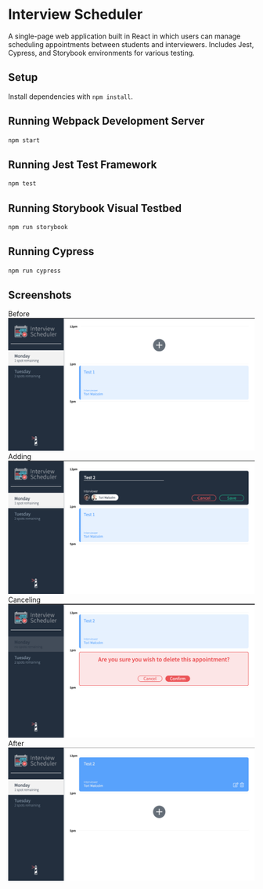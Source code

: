 # Interview Scheduler

A single-page web application built in React in which users can manage scheduling appointments between students and interviewers. Includes Jest, Cypress, and Storybook environments for various testing.

## Setup

Install dependencies with `npm install`.

## Running Webpack Development Server

```sh
npm start
```

## Running Jest Test Framework

```sh
npm test
```

## Running Storybook Visual Testbed

```sh
npm run storybook
```

## Running Cypress

```sh
npm run cypress
```

## Screenshots
Before
!["Page on load"](https://github.com/Purple-Towel/Scheduler/blob/master/docs/photo4.png)
Adding
![Adding appointment"](https://github.com/Purple-Towel/Scheduler/blob/master/docs/photo3.png)
Canceling
!["Deleting appointment"](https://github.com/Purple-Towel/Scheduler/blob/master/docs/photo2.png)
After
!["After deletion"](https://github.com/Purple-Towel/Scheduler/blob/master/docs/photo1.png)